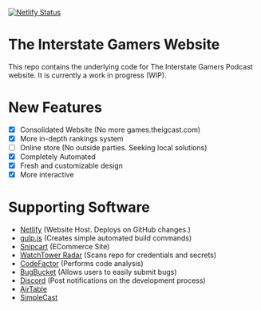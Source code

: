 [![Netlify Status](https://api.netlify.com/api/v1/badges/f6b95e64-cfc4-4310-98ec-8c480461f0ff/deploy-status)](https://app.netlify.com/sites/interstategamers/deploys)

# The Interstate Gamers Website  
This repo contains the underlying code for The Interstate Gamers Podcast website. It is currently a work in progress (WIP).

# New Features
- [x] Consolidated Website (No more games.theigcast.com)
- [x] More in-depth rankings system
- [ ] Online store (No outside parties. Seeking local solutions)
- [x] Completely Automated
- [x] Fresh and customizable design
- [x] More interactive

# Supporting Software
- [Netlify](https://www.netlify.com) (Website Host. Deploys on GitHub changes.)
- [gulp.js](https://gulpjs.com) (Creates simple automated build commands)
- [Snipcart](https://snipcart.com/) (ECommerce Site)
- [WatchTower Radar](https://radar.watchtower.ai) (Scans repo for credentials and secrets)
- [CodeFactor](https://www.codefactor.io) (Performs code analysis)
- [BugBucket](https://bugbucket.io/issues/klewiscse/interstategamers) (Allows users to easily submit bugs)
- [Discord](https://discordapp.com/) (Post notifications on the development process)
- [AirTable](https://airtable.com/)
- [SimpleCast](https://simplecast.com)

